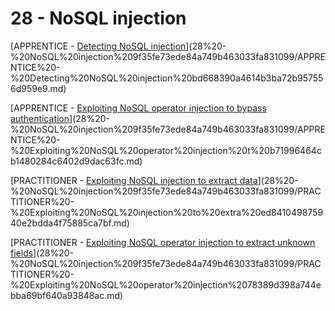 # 28 - NoSQL injection

[APPRENTICE - [Detecting NoSQL injection](https://portswigger.net/web-security/nosql-injection/lab-nosql-injection-detection)](28%20-%20NoSQL%20injection%209f35fe73ede84a749b463033fa831099/APPRENTICE%20-%20Detecting%20NoSQL%20injection%20bd668390a4614b3ba72b957556d959e9.md)

[APPRENTICE - [Exploiting NoSQL operator injection to bypass authentication](https://portswigger.net/web-security/nosql-injection/lab-nosql-injection-bypass-authentication)](28%20-%20NoSQL%20injection%209f35fe73ede84a749b463033fa831099/APPRENTICE%20-%20Exploiting%20NoSQL%20operator%20injection%20t%20b71996464cb1480284c6402d9dac63fc.md)

[PRACTITIONER - [Exploiting NoSQL injection to extract data](https://portswigger.net/web-security/nosql-injection/lab-nosql-injection-extract-data)](28%20-%20NoSQL%20injection%209f35fe73ede84a749b463033fa831099/PRACTITIONER%20-%20Exploiting%20NoSQL%20injection%20to%20extra%20ed841049875940e2bdda4f75885ca7bf.md)

[PRACTITIONER - [Exploiting NoSQL operator injection to extract unknown fields](https://portswigger.net/web-security/nosql-injection/lab-nosql-injection-extract-unknown-fields)](28%20-%20NoSQL%20injection%209f35fe73ede84a749b463033fa831099/PRACTITIONER%20-%20Exploiting%20NoSQL%20operator%20injection%2078389d398a744ebba69bf640a93848ac.md)